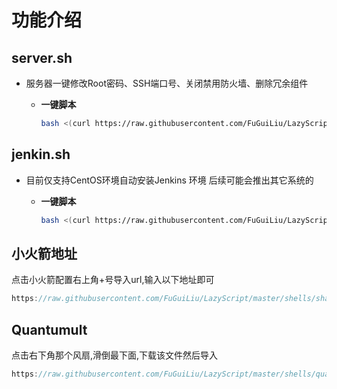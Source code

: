 # **功能介绍**

## server.sh

- 服务器一键修改Root密码、SSH端口号、关闭禁用防火墙、删除冗余组件
    - **一键脚本**

        ```bash
        bash <(curl https://raw.githubusercontent.com/FuGuiLiu/LazyScript/master/shells/serverInitialize/server.sh)
        ```


## jenkin.sh

- 目前仅支持CentOS环境自动安装Jenkins 环境 后续可能会推出其它系统的
    - **一键脚本**

        ```bash
        bash <(curl https://raw.githubusercontent.com/FuGuiLiu/LazyScript/master/shells/jenkins/jenkins.sh)
        ```
      
## 小火箭地址

点击小火箭配置右上角+号导入url,输入以下地址即可

```java
https://raw.githubusercontent.com/FuGuiLiu/LazyScript/master/shells/shadowrocket/shadowrocket%E8%A7%84%E5%88%99%E5%8C%85.txt
```

## Quantumult

点击右下角那个风扇,滑倒最下面,下载该文件然后导入

```java
https://raw.githubusercontent.com/FuGuiLiu/LazyScript/master/shells/quantumult/quantumult_%E9%85%8D%E7%BD%AE%E8%A7%84%E5%88%99%E5%8C%85.conf
```
